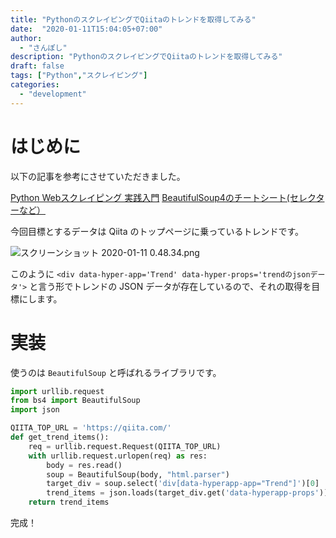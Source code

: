```yaml
---
title: "PythonのスクレイピングでQiitaのトレンドを取得してみる"
date:  "2020-01-11T15:04:05+07:00"
author:
  - "さんぽし"
description: "PythonのスクレイピングでQiitaのトレンドを取得してみる"
draft: false
tags: ["Python","スクレイピング"]
categories:
  - "development"
---
```


# はじめに
以下の記事を参考にさせていただきました。

[Python Webスクレイピング 実践入門](https://qiita.com/Azunyan1111/items/9b3d16428d2bcc7c9406)
[BeautifulSoup4のチートシート(セレクターなど）](https://python.civic-apps.com/beautifulsoup4-selector/)

今回目標とするデータは Qiita のトップページに乗っているトレンドです。

![スクリーンショット 2020-01-11 0.48.34.png](https://qiita-image-store.s3.ap-northeast-1.amazonaws.com/0/417600/122759ef-240c-4b58-a309-6b1f61e73a1f.png)

このように
`<div data-hyper-app='Trend' data-hyper-props='trendのjsonデータ'>`
と言う形でトレンドの JSON データが存在しているので、それの取得を目標にします。

# 実装
使うのは `BeautifulSoup` と呼ばれるライブラリです。

```Python
import urllib.request
from bs4 import BeautifulSoup
import json

QIITA_TOP_URL = 'https://qiita.com/'
def get_trend_items():
    req = urllib.request.Request(QIITA_TOP_URL)
    with urllib.request.urlopen(req) as res:
        body = res.read()
        soup = BeautifulSoup(body, "html.parser")
        target_div = soup.select('div[data-hyperapp-app="Trend"]')[0]
        trend_items = json.loads(target_div.get('data-hyperapp-props'))
    return trend_items
```

完成！

